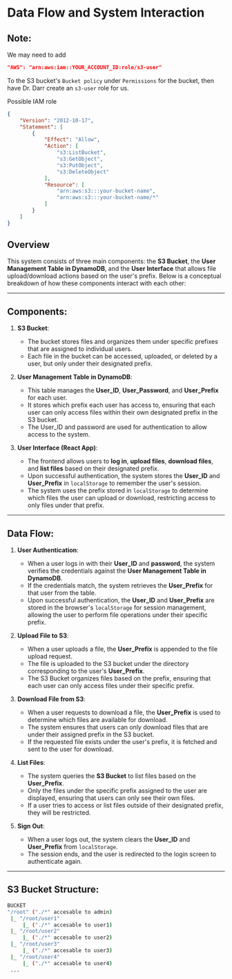 # Data Flow and System Interaction
## Note: 
We may need to add 
```json
"AWS": "arn:aws:iam::YOUR_ACCOUNT_ID:role/s3-user"
```
To the S3 bucket's `Bucket policy` under `Permissions` for the bucket, then have Dr. Darr create an `s3-user` role for us. 

Possible IAM role
```json
{
    "Version": "2012-10-17",
    "Statement": [
        {
            "Effect": "Allow",
            "Action": [
                "s3:ListBucket",
                "s3:GetObject",
                "s3:PutObject",
                "s3:DeleteObject"
            ],
            "Resource": [
                "arn:aws:s3:::your-bucket-name",
                "arn:aws:s3:::your-bucket-name/*"
            ]
        }
    ]
}

```

## Overview
This system consists of three main components: the **S3 Bucket**, the **User Management Table in DynamoDB**, and the **User Interface** that allows file upload/download actions based on the user's prefix. Below is a conceptual breakdown of how these components interact with each other:

---

## Components:

1. **S3 Bucket**: 
   - The bucket stores files and organizes them under specific prefixes that are assigned to individual users.
   - Each file in the bucket can be accessed, uploaded, or deleted by a user, but only under their designated prefix.

2. **User Management Table in DynamoDB**:
   - This table manages the **User_ID**, **User_Password**, and **User_Prefix** for each user.
   - It stores which prefix each user has access to, ensuring that each user can only access files within their own designated prefix in the S3 bucket.
   - The User_ID and password are used for authentication to allow access to the system.

3. **User Interface (React App)**:
   - The frontend allows users to **log in**, **upload files**, **download files**, and **list files** based on their designated prefix.
   - Upon successful authentication, the system stores the **User_ID** and **User_Prefix** in `localStorage` to remember the user's session.
   - The system uses the prefix stored in `localStorage` to determine which files the user can upload or download, restricting access to only files under that prefix.

---

## Data Flow:

1. **User Authentication**:
   - When a user logs in with their **User_ID** and **password**, the system verifies the credentials against the **User Management Table in DynamoDB**.
   - If the credentials match, the system retrieves the **User_Prefix** for that user from the table.
   - Upon successful authentication, the **User_ID** and **User_Prefix** are stored in the browser's `localStorage` for session management, allowing the user to perform file operations under their specific prefix.

2. **Upload File to S3**:
   - When a user uploads a file, the **User_Prefix** is appended to the file upload request.
   - The file is uploaded to the S3 bucket under the directory corresponding to the user's **User_Prefix**.
   - The S3 Bucket organizes files based on the prefix, ensuring that each user can only access files under their specific prefix.

3. **Download File from S3**:
   - When a user requests to download a file, the **User_Prefix** is used to determine which files are available for download.
   - The system ensures that users can only download files that are under their assigned prefix in the S3 bucket.
   - If the requested file exists under the user's prefix, it is fetched and sent to the user for download.

4. **List Files**:
   - The system queries the **S3 Bucket** to list files based on the **User_Prefix**.
   - Only the files under the specific prefix assigned to the user are displayed, ensuring that users can only see their own files.
   - If a user tries to access or list files outside of their designated prefix, they will be restricted.

5. **Sign Out**:
   - When a user logs out, the system clears the **User_ID** and **User_Prefix** from `localStorage`.
   - The session ends, and the user is redirected to the login screen to authenticate again.

---

## S3 Bucket Structure:

```bash
BUCKET
"/root" ("./*" accesable to admin)
 |_ "/root/user1"
     |_ ("./*" accesable to user1)
 |_ "/root/user2"
     |_ ("./*" accesable to user2)
 |_ "/root/user3"
     |_ ("./*" accesable to user3)
 |_ "/root/user4"
     |_ ("./*" accesable to user4)
 ...

```
